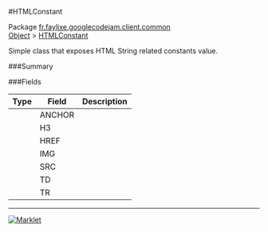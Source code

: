 #HTMLConstant

Package [fr.faylixe.googlecodejam.client.common](README.md)<br>
[Object](../../../../java/langObject.md) > [HTMLConstant](HTMLConstant.md)

<p>Simple class that exposes HTML String related constants value.</p>

###Summary


###Fields


| Type | Field | Description |
| --- | --- | --- |
|  | ANCHOR |
|  | H3 |
|  | HREF |
|  | IMG |
|  | SRC |
|  | TD |
|  | TR |
---
[![Marklet](https://img.shields.io/badge/Generated%20by-Marklet-green.svg)](https://github.com/Faylixe/marklet)
